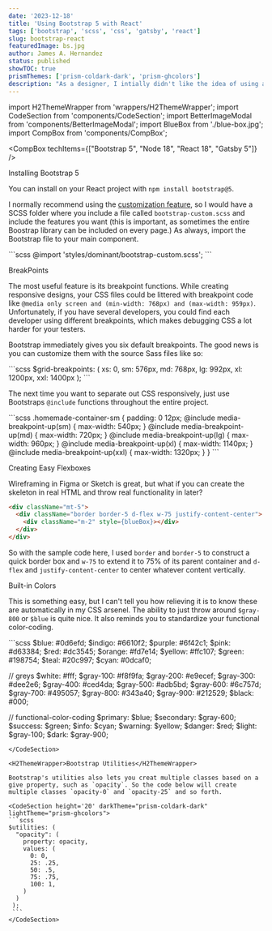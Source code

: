 ```yaml
---
date: '2023-12-18'
title: 'Using Bootstrap 5 with React'
tags: ['bootstrap', 'scss', 'css', 'gatsby', 'react']
slug: bootstrap-react
featuredImage: bs.jpg
author: James A. Hernandez
status: published
showTOC: true
prismThemes: ['prism-coldark-dark', 'prism-ghcolors']
description: "As a designer, I intially didn't like the idea of using a CSS framework, it appeared to be a lazy way of creating an interface. But just because you start with Bootstrap or Material doesn't mean you can't do customization along the way and create innovative experiences."
---
```


import H2ThemeWrapper from 'wrappers/H2ThemeWrapper';
import CodeSection from 'components/CodeSection';
import BetterImageModal from 'components/BetterImageModal';
import BlueBox from './blue-box.jpg';
import CompBox from 'components/CompBox';

<CompBox techItems={["Bootstrap 5", "Node 18", "React 18", "Gatsby 5"]} />

<H2ThemeWrapper>Installing Bootstrap 5</H2ThemeWrapper>

You can install on your React project with `npm install bootstrap@5`.

I normally recommend using the [customization feature](https://getbootstrap.com/docs/5.0/customize/sass/), so I would have a SCSS folder where you include a file called `bootstrap-custom.scss` and include the features you want (this is important, as sometimes the entire Boostrap library can be included on every page.) As always, import the Bootstrap file to your main component.

<CodeSection darkTheme="prism-coldark-dark" lightTheme="prism-ghcolors">
```scss
@import 'styles/dominant/bootstrap-custom.scss';
```
</CodeSection>

<H2ThemeWrapper>BreakPoints</H2ThemeWrapper>

The most useful feature is its breakpoint functions. While creating responsive designs, your CSS files could be littered with 
breakpoint code like `@media only screen and (min-width: 768px) and (max-width: 959px)`. Unfortunately, if you have several developers, you could find each developer using different breakpoints, which makes debugging CSS a lot harder for your testers.

Bootstrap immediately gives you six default breakpoints. The good news is you can customize them with the source Sass files like so:

<CodeSection height='20' darkTheme="prism-coldark-dark" lightTheme="prism-ghcolors">
```scss
$grid-breakpoints: (
  xs: 0,
  sm: 576px,
  md: 768px,
  lg: 992px,
  xl: 1200px,
  xxl: 1400px
);
```
</CodeSection>

The next time you want to separate out CSS responsively, just use Bootstraps `@include` functions throughout the entire project.

<CodeSection darkTheme="prism-coldark-dark" lightTheme="prism-ghcolors">
```scss
.homemade-container-sm {
  padding: 0 12px;
  @include media-breakpoint-up(sm) {
    max-width: 540px;
  }
  @include media-breakpoint-up(md) {
    max-width: 720px;
  }
  @include media-breakpoint-up(lg) {
    max-width: 960px;
  }
  @include media-breakpoint-up(xl) {
    max-width: 1140px;
  }
  @include media-breakpoint-up(xxl) {
    max-width: 1320px;
  }
}
```
</CodeSection>

<H2ThemeWrapper>Creating Easy Flexboxes</H2ThemeWrapper>

Wireframing in Figma or Sketch is great, but what if you can create the skeleton in real HTML and throw real functionality in later?

<BetterImageModal 
imageUrlFromFolder={BlueBox}
title="Image Library"
initialSize="30rem"
frameStyles="p-3"
modalSize='xl'
preventShow
modalImageSize="xlargeImageModal"
/>
<CodeSection darkTheme="prism-coldark-dark" lightTheme="prism-ghcolors">
```html
<div className="mt-5">
  <div className="border border-5 d-flex w-75 justify-content-center">
    <div className="m-2" style={blueBox}></div>
  </div>
</div>
```
 </CodeSection>

 So with the sample code here, I used `border` and `border-5` to construct a quick border box and `w-75` to extend it to 75% of its parent container and `d-flex` and `justify-content-center` to center whatever content vertically. 

<H2ThemeWrapper>Built-in Colors</H2ThemeWrapper>

This is something easy, but I can't tell you how relieving it is to know these are automatically in my CSS arsenel. The ability to just throw around `$gray-800` or `$blue` is quite nice. It also reminds you to standardize your functional color-coding.

<CodeSection height='10' darkTheme="prism-coldark-dark" lightTheme="prism-ghcolors">
```scss
$blue: #0d6efd;
$indigo: #6610f2;
$purple: #6f42c1;
$pink: #d63384;
$red: #dc3545;
$orange: #fd7e14;
$yellow: #ffc107;
$green: #198754;
$teal: #20c997;
$cyan: #0dcaf0;

// greys
$white: #fff;
$gray-100: #f8f9fa;
$gray-200: #e9ecef;
$gray-300: #dee2e6;
$gray-400: #ced4da;
$gray-500: #adb5bd;
$gray-600: #6c757d;
$gray-700: #495057;
$gray-800: #343a40;
$gray-900: #212529;
$black: #000;

// functional-color-coding
$primary: $blue;
$secondary: $gray-600;
$success: $green;
$info: $cyan;
$warning: $yellow;
$danger: $red;
$light: $gray-100;
$dark: $gray-900;
````
</CodeSection>

<H2ThemeWrapper>Bootstrap Utilities</H2ThemeWrapper>

Bootstrap's utilities also lets you creat multiple classes based on a give property, such as `opacity`. So the code below will create multiple classes `opacity-0` and `opacity-25` and so forth. 

<CodeSection height='20' darkTheme="prism-coldark-dark" lightTheme="prism-ghcolors">
```scss
$utilities: (
  "opacity": (
    property: opacity,
    values: (
      0: 0,
      25: .25,
      50: .5,
      75: .75,
      100: 1,
    )
  )
 );
 ```
</CodeSection>
